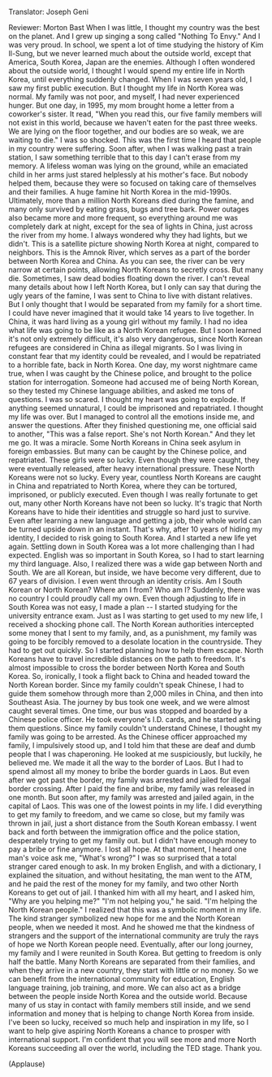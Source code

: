 

Translator: Joseph Geni

Reviewer: Morton Bast
When I was little, I thought my country
was the best on the planet.
And I grew up singing a song
called &quot;Nothing To Envy.&quot;
And I was very proud.
In school, we spent a lot of time
studying the history of Kim Il-Sung,
but we never learned much
about the outside world,
except that America, South Korea,
Japan are the enemies.
Although I often wondered
about the outside world,
I thought I would spend
my entire life in North Korea,
until everything suddenly changed.
When I was seven years old,
I saw my first public execution.
But I thought my life
in North Korea was normal.
My family was not poor,
and myself, I had never
experienced hunger.
But one day, in 1995,
my mom brought home a letter
from a coworker&#39;s sister.
It read, &quot;When you read this,
our five family members
will not exist in this world,
because we haven&#39;t eaten
for the past three weeks.
We are lying on the floor together,
and our bodies are so weak,
we are waiting to die.&quot;
I was so shocked.
This was the first time I heard
that people in my country were suffering.
Soon after, when I was walking
past a train station,
I saw something terrible that to this day
I can&#39;t erase from my memory.
A lifeless woman was lying on the ground,
while an emaciated child in her arms
just stared helplessly
at his mother&#39;s face.
But nobody helped them,
because they were so focused on taking
care of themselves and their families.
A huge famine hit North Korea
in the mid-1990s.
Ultimately, more than a million
North Koreans died during the famine,
and many only survived by eating
grass, bugs and tree bark.
Power outages also became
more and more frequent,
so everything around me
was completely dark at night,
except for the sea of lights in China,
just across the river from my home.
I always wondered
why they had lights, but we didn&#39;t.
This is a satellite picture
showing North Korea at night,
compared to neighbors.
This is the Amnok River,
which serves as a part of the border
between North Korea and China.
As you can see, the river can be
very narrow at certain points,
allowing North Koreans to secretly cross.
But many die.
Sometimes, I saw dead bodies
floating down the river.
I can&#39;t reveal many details
about how I left North Korea,
but I only can say that
during the ugly years of the famine,
I was sent to China to live
with distant relatives.
But I only thought that I would
be separated from my family
for a short time.
I could have never imagined
that it would take 14 years
to live together.
In China, it was hard living
as a young girl without my family.
I had no idea what life
was going to be like
as a North Korean refugee.
But I soon learned it&#39;s not
only extremely difficult,
it&#39;s also very dangerous,
since North Korean refugees are considered
in China as illegal migrants.
So I was living in constant fear
that my identity could be revealed,
and I would be repatriated
to a horrible fate,
back in North Korea.
One day, my worst nightmare came true,
when I was caught by the Chinese police,
and brought to the police station
for interrogation.
Someone had accused me
of being North Korean,
so they tested my Chinese
language abilities,
and asked me tons of questions.
I was so scared.
I thought my heart was going to explode.
If anything seemed unnatural,
I could be imprisoned and repatriated.
I thought my life was over.
But I managed to control
all the emotions inside me,
and answer the questions.
After they finished questioning me,
one official said to another,
&quot;This was a false report.
She&#39;s not North Korean.&quot;
And they let me go. It was a miracle.
Some North Koreans in China
seek asylum in foreign embassies.
But many can be caught
by the Chinese police,
and repatriated.
These girls were so lucky.
Even though they were caught,
they were eventually released,
after heavy international pressure.
These North Koreans were not so lucky.
Every year, countless North Koreans
are caught in China
and repatriated to North Korea,
where they can be tortured, imprisoned,
or publicly executed.
Even though I was
really fortunate to get out,
many other North Koreans
have not been so lucky.
It&#39;s tragic that North Koreans
have to hide their identities
and struggle so hard just to survive.
Even after learning a new
language and getting a job,
their whole world can be turned
upside down in an instant.
That&#39;s why, after 10 years
of hiding my identity,
I decided to risk going to South Korea.
And I started a new life yet again.
Settling down in South Korea
was a lot more challenging
than I had expected.
English was so important in South Korea,
so I had to start learning
my third language.
Also, I realized there was a wide gap
between North and South.
We are all Korean, but inside,
we have become very different,
due to 67 years of division.
I even went through an identity crisis.
Am I South Korean or North Korean?
Where am I from? Who am I?
Suddenly, there was no country
I could proudly call my own.
Even though adjusting to life
in South Korea was not easy,
I made a plan -- I started studying
for the university entrance exam.
Just as I was starting
to get used to my new life,
I received a shocking phone call.
The North Korean authorities
intercepted some money
that I sent to my family,
and, as a punishment, my family
was going to be forcibly removed
to a desolate location in the countryside.
They had to get out quickly.
So I started planning
how to help them escape.
North Koreans have to travel
incredible distances
on the path to freedom.
It&#39;s almost impossible to cross the border
between North Korea and South Korea.
So, ironically, I took
a flight back to China
and headed toward the North Korean border.
Since my family couldn&#39;t speak Chinese,
I had to guide them somehow
through more than 2,000 miles
in China, and then into Southeast Asia.
The journey by bus took one week,
and we were almost caught several times.
One time, our bus was stopped
and boarded by a Chinese police officer.
He took everyone&#39;s I.D. cards,
and he started asking them questions.
Since my family couldn&#39;t
understand Chinese,
I thought my family
was going to be arrested.
As the Chinese officer
approached my family,
I impulsively stood up, and I told him
that these are deaf and dumb people
that I was chaperoning.
He looked at me suspiciously,
but luckily, he believed me.
We made it all the way
to the border of Laos.
But I had to spend almost all my money
to bribe the border guards in Laos.
But even after we got past the border,
my family was arrested and jailed
for illegal border crossing.
After I paid the fine and bribe,
my family was released in one month.
But soon after, my family
was arrested and jailed again,
in the capital of Laos.
This was one of the lowest
points in my life.
I did everything to get
my family to freedom,
and we came so close,
but my family was thrown in jail,
just a short distance
from the South Korean embassy.
I went back and forth
between the immigration office
and the police station,
desperately trying to get my family out.
but I didn&#39;t have enough money
to pay a bribe or fine anymore.
I lost all hope.
At that moment, I heard
one man&#39;s voice ask me,
&quot;What&#39;s wrong?&quot;
I was so surprised that a total stranger
cared enough to ask.
In my broken English,
and with a dictionary,
I explained the situation,
and without hesitating,
the man went to the ATM,
and he paid the rest
of the money for my family,
and two other North Koreans
to get out of jail.
I thanked him with all my heart,
and I asked him,
&quot;Why are you helping me?&quot;
&quot;I&#39;m not helping you,&quot; he said.
&quot;I&#39;m helping the North Korean people.&quot;
I realized that this
was a symbolic moment in my life.
The kind stranger symbolized new hope
for me and the North Korean people,
when we needed it most.
And he showed me
that the kindness of strangers
and the support
of the international community
are truly the rays of hope
we North Korean people need.
Eventually, after our long journey,
my family and I were reunited
in South Korea.
But getting to freedom
is only half the battle.
Many North Koreans
are separated from their families,
and when they arrive in a new country,
they start with little or no money.
So we can benefit
from the international community
for education, English language training,
job training, and more.
We can also act as a bridge
between the people inside North Korea
and the outside world.
Because many of us stay in contact
with family members still inside,
and we send information and money
that is helping to change
North Korea from inside.
I&#39;ve been so lucky, received
so much help and inspiration in my life,
so I want to help give
aspiring North Koreans
a chance to prosper
with international support.
I&#39;m confident that you will see
more and more North Koreans
succeeding all over the world,
including the TED stage.
Thank you.

(Applause)

